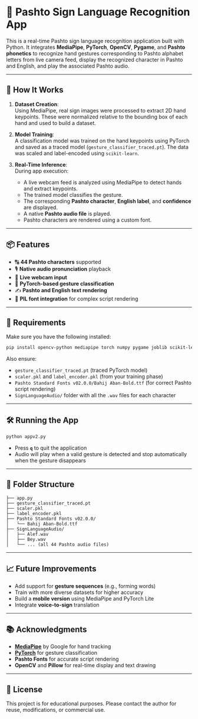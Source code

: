 # 🤟 Pashto Sign Language Recognition App

This is a real-time Pashto sign language recognition application built with Python. It integrates **MediaPipe**, **PyTorch**, **OpenCV**, **Pygame**, and **Pashto phonetics** to recognize hand gestures corresponding to Pashto alphabet letters from live camera feed, display the recognized character in Pashto and English, and play the associated Pashto audio.

---

## 🧠 How It Works

1. **Dataset Creation**:  
   Using MediaPipe, real sign images were processed to extract 2D hand keypoints. These were normalized relative to the bounding box of each hand and used to build a dataset.

2. **Model Training**:  
   A classification model was trained on the hand keypoints using PyTorch and saved as a traced model (`gesture_classifier_traced.pt`). The data was scaled and label-encoded using `scikit-learn`.

3. **Real-Time Inference**:  
   During app execution:
   - A live webcam feed is analyzed using MediaPipe to detect hands and extract keypoints.
   - The trained model classifies the gesture.
   - The corresponding **Pashto character**, **English label**, and **confidence** are displayed.
   - A native **Pashto audio file** is played.
   - Pashto characters are rendered using a custom font.

---

## 📦 Features

- 🔠 **44 Pashto characters** supported
- 🎙️ **Native audio pronunciation** playback
- 🎥 **Live webcam input**
- 🧠 **PyTorch-based gesture classification**
- ✍️ **Pashto and English text rendering**
- 🎨 **PIL font integration** for complex script rendering

---

## 🚀 Requirements

Make sure you have the following installed:

```bash
pip install opencv-python mediapipe torch numpy pygame joblib scikit-learn pillow
```

Also ensure:
- `gesture_classifier_traced.pt` (traced PyTorch model)
- `scaler.pkl` and `label_encoder.pkl` (from your training phase)
- `Pashto Standard Fonts v02.0.0/Bahij Aban-Bold.ttf` (for correct Pashto script rendering)
- `SignLanguageAudio/` folder with all the `.wav` files for each character

---

## 🛠️ Running the App

```bash
python appv2.py
```

- Press **`q`** to quit the application
- Audio will play when a valid gesture is detected and stop automatically when the gesture disappears

---

## 🎯 Folder Structure

```
├── app.py
├── gesture_classifier_traced.pt
├── scaler.pkl
├── label_encoder.pkl
├── Pashto Standard Fonts v02.0.0/
│   └── Bahij Aban-Bold.ttf
├── SignLanguageAudio/
│   ├── Alef.wav
│   ├── Bey.wav
│   └── ... (all 44 Pashto audio files)
```

---

## 📈 Future Improvements

- Add support for **gesture sequences** (e.g., forming words)
- Train with more diverse datasets for higher accuracy
- Build a **mobile version** using MediaPipe and PyTorch Lite
- Integrate **voice-to-sign** translation

---

## 📚 Acknowledgments

- **[MediaPipe](https://mediapipe.dev/)** by Google for hand tracking
- **[PyTorch](https://pytorch.org/)** for gesture classification
- **Pashto Fonts** for accurate script rendering
- **OpenCV** and **Pillow** for real-time display and text drawing

---

## 📝 License

This project is for educational purposes. Please contact the author for reuse, modifications, or commercial use.
